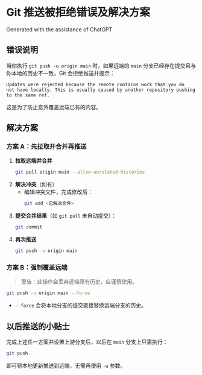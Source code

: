 # Git 推送被拒绝错误及解决方案

Generated with the assistance of ChatGPT

## 错误说明
当你执行 `git push -u origin main` 时，如果远端的 `main` 分支已经存在提交且与你本地的历史不一致，Git 会拒绝推送并提示：
```
Updates were rejected because the remote contains work that you do
not have locally. This is usually caused by another repository pushing
to the same ref.
```
这是为了防止意外覆盖远端已有的内容。

## 解决方案

### 方案 A：先拉取并合并再推送
1. **拉取远端并合并**  
   ```bash
   git pull origin main --allow-unrelated-histories
   ```
2. **解决冲突**（如有）  
   - 编辑冲突文件，完成修改后：  
     ```bash
     git add <已解决文件>
     ```
3. **提交合并结果**（如 `git pull` 未自动提交）：  
   ```bash
   git commit
   ```
4. **再次推送**  
   ```bash
   git push -u origin main
   ```

### 方案 B：强制覆盖远端
> 警告：此操作会丢弃远端原有历史，应谨慎使用。
```bash
git push -u origin main --force
```

- `--force` 会将本地分支的提交直接替换远端分支的历史。

## 以后推送的小贴士
完成上述任一方案并设置上游分支后，以后在 `main` 分支上只需执行：
```bash
git push
```
即可将本地更新推送到远端，无需再使用 `-u` 参数。
